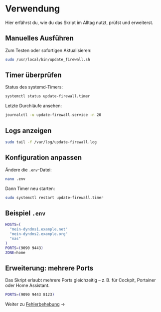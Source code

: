 # Verwendung

Hier erfährst du, wie du das Skript im Alltag nutzt, prüfst und erweiterst.

## Manuelles Ausführen

Zum Testen oder sofortigen Aktualisieren:
```bash
sudo /usr/local/bin/update_firewall.sh
```

## Timer überprüfen

Status des systemd-Timers:
```bash
systemctl status update-firewall.timer
```

Letzte Durchläufe ansehen:
```bash
journalctl -u update-firewall.service -n 20
```

## Logs anzeigen

```bash
sudo tail -f /var/log/update-firewall.log
```

## Konfiguration anpassen

Ändere die `.env`-Datei:
```bash
nano .env
```
Dann Timer neu starten:
```bash
sudo systemctl restart update-firewall.timer
```

## Beispiel `.env`

```bash
HOSTS=(
  "mein-dyndns1.example.net"
  "mein-dyndns2.example.org"
  "nas"
)
PORTS=(9090 9443)
ZONE=home
```

## Erweiterung: mehrere Ports

Das Skript erlaubt mehrere Ports gleichzeitig – z. B. für Cockpit, Portainer oder Home Assistant.

```bash
PORTS=(9090 9443 8123)
```

Weiter zu [Fehlerbehebung](./faq.md) →
